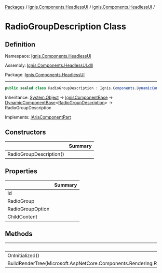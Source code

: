 [Packages](../../README.md) / [Ignis.Components.HeadlessUI](../README.md) / [Ignis.Components.HeadlessUI](README.md) /

# RadioGroupDescription Class

## Definition

Namespace: [Ignis.Components.HeadlessUI](README.md)

Assembly: [Ignis.Components.HeadlessUI.dll](../README.md)

Package: [Ignis.Components.HeadlessUI](https://www.nuget.org/packages/Ignis.Components.HeadlessUI)

---

```csharp
public sealed class RadioGroupDescription : Ignis.Components.DynamicComponentBase<Ignis.Components.HeadlessUI.RadioGroupDescription>, Ignis.Components.HeadlessUI.Aria.IAriaComponentPart
```

Inheritance: [System.Object](https://learn.microsoft.com/en-us/dotnet/api/System.Object) → [IgnisComponentBase](../../Ignis.Components/Ignis.Components/Ignis.Components.IgnisComponentBase.md) → [DynamicComponentBase](../../Ignis.Components/Ignis.Components/Ignis.Components.DynamicComponentBase_1.md)&lt;[RadioGroupDescription](Ignis.Components.HeadlessUI.RadioGroupDescription.md)&gt; → RadioGroupDescription

Implements: [IAriaComponentPart](../Ignis.Components.HeadlessUI.Aria/Ignis.Components.HeadlessUI.Aria.IAriaComponentPart.md)

## Constructors

|                         | Summary |
| ----------------------- | ------- |
| RadioGroupDescription() |         |

## Properties

|                  | Summary |
| ---------------- | ------- |
| Id               |         |
| RadioGroup       |         |
| RadioGroupOption |         |
| ChildContent     |         |

## Methods

|                                                                              | Summary |
| ---------------------------------------------------------------------------- | ------- |
| OnInitialized()                                                              |         |
| BuildRenderTree(Microsoft.AspNetCore.Components.Rendering.RenderTreeBuilder) |         |
